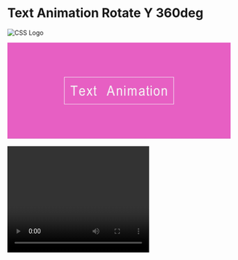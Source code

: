 ﻿# Text Animation Rotate Y 360deg

<img src="https://upload.wikimedia.org/wikipedia/commons/3/3d/CSS.3.svg" alt="CSS Logo" width="100" height="100">

![Text Animation RotateY 360deg](./__title__/text_animation_rotateY_360deg_img.jpg)

<video width="320" height="240" autoplay loop>
  <source src="./__title__/Text_Animation_RotateY_369deg_video.mp4" type="video/mp4">
  Your browser does not support the video tag.
</video>


